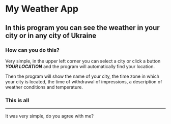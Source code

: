 # My Weather App
## In this program you can see the weather in your city or in any city of Ukraine
### How can you do this?
  Very simple, in the upper left corner you can select a city or click a button ***YOUR LOCATION*** and the program will automatically find your location.
  
  Then the program will show the name of your city, the time zone in which your city is located, the time of withdrawal of impressions, a description of weather conditions and temperature.
  
### This is  all
***
It was very simple, do you agree with me? 
